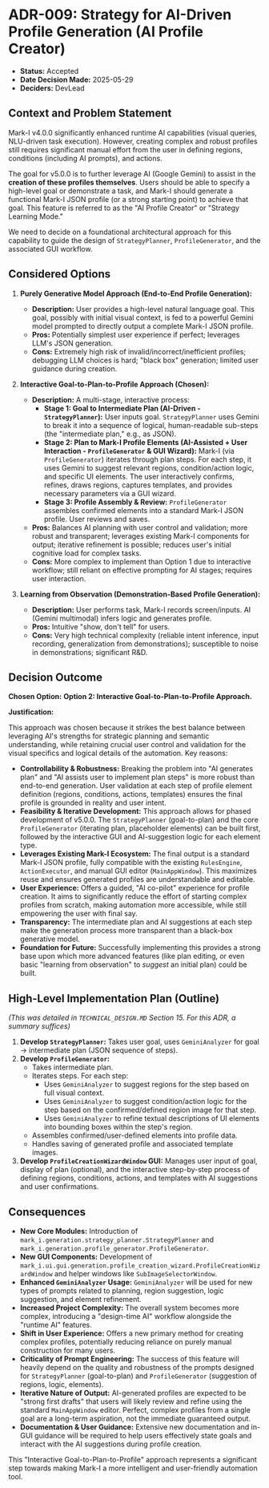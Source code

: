 # ADR-009: Strategy for AI-Driven Profile Generation (AI Profile Creator)

- **Status:** Accepted
- **Date Decision Made:** 2025-05-29
- **Deciders:** DevLead

## Context and Problem Statement

Mark-I v4.0.0 significantly enhanced runtime AI capabilities (visual queries, NLU-driven task execution). However, creating complex and robust profiles still requires significant manual effort from the user in defining regions, conditions (including AI prompts), and actions.

The goal for v5.0.0 is to further leverage AI (Google Gemini) to assist in the **creation of these profiles themselves**. Users should be able to specify a high-level goal or demonstrate a task, and Mark-I should generate a functional Mark-I JSON profile (or a strong starting point) to achieve that goal. This feature is referred to as the "AI Profile Creator" or "Strategy Learning Mode."

We need to decide on a foundational architectural approach for this capability to guide the design of `StrategyPlanner`, `ProfileGenerator`, and the associated GUI workflow.

## Considered Options

1.  **Purely Generative Model Approach (End-to-End Profile Generation):**

    - **Description:** User provides a high-level natural language goal. This goal, possibly with initial visual context, is fed to a powerful Gemini model prompted to directly output a complete Mark-I JSON profile.
    - **Pros:** Potentially simplest user experience if perfect; leverages LLM's JSON generation.
    - **Cons:** Extremely high risk of invalid/incorrect/inefficient profiles; debugging LLM choices is hard; "black box" generation; limited user guidance during creation.

2.  **Interactive Goal-to-Plan-to-Profile Approach (Chosen):**

    - **Description:** A multi-stage, interactive process:
      - **Stage 1: Goal to Intermediate Plan (AI-Driven - `StrategyPlanner`):** User inputs goal. `StrategyPlanner` uses Gemini to break it into a sequence of logical, human-readable sub-steps (the "intermediate plan," e.g., as JSON).
      - **Stage 2: Plan to Mark-I Profile Elements (AI-Assisted + User Interaction - `ProfileGenerator` & GUI Wizard):** Mark-I (via `ProfileGenerator`) iterates through plan steps. For each step, it uses Gemini to suggest relevant regions, condition/action logic, and specific UI elements. The user interactively confirms, refines, draws regions, captures templates, and provides necessary parameters via a GUI wizard.
      - **Stage 3: Profile Assembly & Review:** `ProfileGenerator` assembles confirmed elements into a standard Mark-I JSON profile. User reviews and saves.
    - **Pros:** Balances AI planning with user control and validation; more robust and transparent; leverages existing Mark-I components for output; iterative refinement is possible; reduces user's initial cognitive load for complex tasks.
    - **Cons:** More complex to implement than Option 1 due to interactive workflow; still reliant on effective prompting for AI stages; requires user interaction.

3.  **Learning from Observation (Demonstration-Based Profile Generation):**
    - **Description:** User performs task, Mark-I records screen/inputs. AI (Gemini multimodal) infers logic and generates profile.
    - **Pros:** Intuitive "show, don't tell" for users.
    - **Cons:** Very high technical complexity (reliable intent inference, input recording, generalization from demonstrations); susceptible to noise in demonstrations; significant R&D.

## Decision Outcome

**Chosen Option:** **Option 2: Interactive Goal-to-Plan-to-Profile Approach.**

**Justification:**

This approach was chosen because it strikes the best balance between leveraging AI's strengths for strategic planning and semantic understanding, while retaining crucial user control and validation for the visual specifics and logical details of the automation. Key reasons:

- **Controllability & Robustness:** Breaking the problem into "AI generates plan" and "AI assists user to implement plan steps" is more robust than end-to-end generation. User validation at each step of profile element definition (regions, conditions, actions, templates) ensures the final profile is grounded in reality and user intent.
- **Feasibility & Iterative Development:** This approach allows for phased development of v5.0.0. The `StrategyPlanner` (goal-to-plan) and the core `ProfileGenerator` (iterating plan, placeholder elements) can be built first, followed by the interactive GUI and AI-suggestion logic for each element type.
- **Leverages Existing Mark-I Ecosystem:** The final output is a standard Mark-I JSON profile, fully compatible with the existing `RulesEngine`, `ActionExecutor`, and manual GUI editor (`MainAppWindow`). This maximizes reuse and ensures generated profiles are understandable and editable.
- **User Experience:** Offers a guided, "AI co-pilot" experience for profile creation. It aims to significantly reduce the effort of starting complex profiles from scratch, making automation more accessible, while still empowering the user with final say.
- **Transparency:** The intermediate plan and AI suggestions at each step make the generation process more transparent than a black-box generative model.
- **Foundation for Future:** Successfully implementing this provides a strong base upon which more advanced features (like plan editing, or even basic "learning from observation" to _suggest_ an initial plan) could be built.

## High-Level Implementation Plan (Outline)

_(This was detailed in `TECHNICAL_DESIGN.MD` Section 15. For this ADR, a summary suffices)_

1.  **Develop `StrategyPlanner`:** Takes user goal, uses `GeminiAnalyzer` for goal -> intermediate plan (JSON sequence of steps).
2.  **Develop `ProfileGenerator`:**
    - Takes intermediate plan.
    - Iterates steps. For each step:
      - Uses `GeminiAnalyzer` to suggest regions for the step based on full visual context.
      - Uses `GeminiAnalyzer` to suggest condition/action logic for the step based on the confirmed/defined region image for that step.
      - Uses `GeminiAnalyzer` to refine textual descriptions of UI elements into bounding boxes within the step's region.
    - Assembles confirmed/user-defined elements into profile data.
    - Handles saving of generated profile and associated template images.
3.  **Develop `ProfileCreationWizardWindow` GUI:** Manages user input of goal, display of plan (optional), and the interactive step-by-step process of defining regions, conditions, actions, and templates with AI suggestions and user confirmations.

## Consequences

- **New Core Modules:** Introduction of `mark_i.generation.strategy_planner.StrategyPlanner` and `mark_i.generation.profile_generator.ProfileGenerator`.
- **New GUI Components:** Development of `mark_i.ui.gui.generation.profile_creation_wizard.ProfileCreationWizardWindow` and helper windows like `SubImageSelectorWindow`.
- **Enhanced `GeminiAnalyzer` Usage:** `GeminiAnalyzer` will be used for new types of prompts related to planning, region suggestion, logic suggestion, and element refinement.
- **Increased Project Complexity:** The overall system becomes more complex, introducing a "design-time AI" workflow alongside the "runtime AI" features.
- **Shift in User Experience:** Offers a new primary method for creating complex profiles, potentially reducing reliance on purely manual construction for many users.
- **Criticality of Prompt Engineering:** The success of this feature will heavily depend on the quality and robustness of the prompts designed for `StrategyPlanner` (goal-to-plan) and `ProfileGenerator` (suggestion of regions, logic, elements).
- **Iterative Nature of Output:** AI-generated profiles are expected to be "strong first drafts" that users will likely review and refine using the standard `MainAppWindow` editor. Perfect, complex profiles from a single goal are a long-term aspiration, not the immediate guaranteed output.
- **Documentation & User Guidance:** Extensive new documentation and in-GUI guidance will be required to help users effectively state goals and interact with the AI suggestions during profile creation.

This "Interactive Goal-to-Plan-to-Profile" approach represents a significant step towards making Mark-I a more intelligent and user-friendly automation tool.

